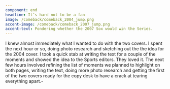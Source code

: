 ```yaml
---
component: end
headline: It’s hard not to be a fan
image: /comeback/comeback_2004_jump.png
accent-image: /comeback/comeback_2007_jump.png
accent-text: Pondering whether the 2007 Sox would win the Series.
---
```


I knew almost immediately what I wanted to do with the two covers. I spent the next hour or so, doing photo research and sketching out the the idea for the 2004 cover. I took a quick stab at writing the text for a couple of the moments and showed the idea to the Sports editors. They loved it. The next few hours involved refining the list of moments we planned to highlight on both pages, writing the text, doing more photo research and getting the first of the two covers ready for the copy desk to have a crack at tearing everything apart.-